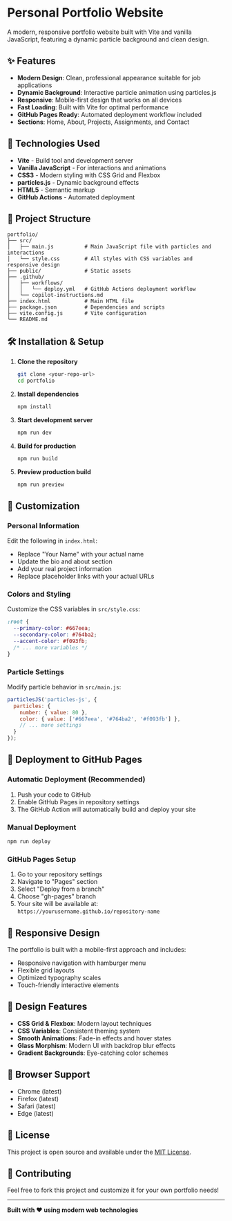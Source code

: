 # Personal Portfolio Website

A modern, responsive portfolio website built with Vite and vanilla JavaScript, featuring a dynamic particle background and clean design.

## ✨ Features

- **Modern Design**: Clean, professional appearance suitable for job applications
- **Dynamic Background**: Interactive particle animation using particles.js
- **Responsive**: Mobile-first design that works on all devices
- **Fast Loading**: Built with Vite for optimal performance
- **GitHub Pages Ready**: Automated deployment workflow included
- **Sections**: Home, About, Projects, Assignments, and Contact

## 🚀 Technologies Used

- **Vite** - Build tool and development server
- **Vanilla JavaScript** - For interactions and animations
- **CSS3** - Modern styling with CSS Grid and Flexbox
- **particles.js** - Dynamic background effects
- **HTML5** - Semantic markup
- **GitHub Actions** - Automated deployment

## 📁 Project Structure

```
portfolio/
├── src/
│   ├── main.js          # Main JavaScript file with particles and interactions
│   └── style.css        # All styles with CSS variables and responsive design
├── public/              # Static assets
├── .github/
│   ├── workflows/
│   │   └── deploy.yml   # GitHub Actions deployment workflow
│   └── copilot-instructions.md
├── index.html           # Main HTML file
├── package.json         # Dependencies and scripts
├── vite.config.js       # Vite configuration
└── README.md
```

## 🛠️ Installation & Setup

1. **Clone the repository**
   ```bash
   git clone <your-repo-url>
   cd portfolio
   ```

2. **Install dependencies**
   ```bash
   npm install
   ```

3. **Start development server**
   ```bash
   npm run dev
   ```

4. **Build for production**
   ```bash
   npm run build
   ```

5. **Preview production build**
   ```bash
   npm run preview
   ```

## 📝 Customization

### Personal Information
Edit the following in `index.html`:
- Replace "Your Name" with your actual name
- Update the bio and about section
- Add your real project information
- Replace placeholder links with your actual URLs

### Colors and Styling
Customize the CSS variables in `src/style.css`:
```css
:root {
  --primary-color: #667eea;
  --secondary-color: #764ba2;
  --accent-color: #f093fb;
  /* ... more variables */
}
```

### Particle Settings
Modify particle behavior in `src/main.js`:
```javascript
particlesJS('particles-js', {
  particles: {
    number: { value: 80 },
    color: { value: ['#667eea', '#764ba2', '#f093fb'] },
    // ... more settings
  }
});
```

## 🚀 Deployment to GitHub Pages

### Automatic Deployment (Recommended)
1. Push your code to GitHub
2. Enable GitHub Pages in repository settings
3. The GitHub Action will automatically build and deploy your site

### Manual Deployment
```bash
npm run deploy
```

### GitHub Pages Setup
1. Go to your repository settings
2. Navigate to "Pages" section
3. Select "Deploy from a branch"
4. Choose "gh-pages" branch
5. Your site will be available at: `https://yourusername.github.io/repository-name`

## 📱 Responsive Design

The portfolio is built with a mobile-first approach and includes:
- Responsive navigation with hamburger menu
- Flexible grid layouts
- Optimized typography scales
- Touch-friendly interactive elements

## 🎨 Design Features

- **CSS Grid & Flexbox**: Modern layout techniques
- **CSS Variables**: Consistent theming system
- **Smooth Animations**: Fade-in effects and hover states
- **Glass Morphism**: Modern UI with backdrop blur effects
- **Gradient Backgrounds**: Eye-catching color schemes

## 🔧 Browser Support

- Chrome (latest)
- Firefox (latest)
- Safari (latest)
- Edge (latest)

## 📄 License

This project is open source and available under the [MIT License](LICENSE).

## 🤝 Contributing

Feel free to fork this project and customize it for your own portfolio needs!

---

**Built with ❤️ using modern web technologies**

